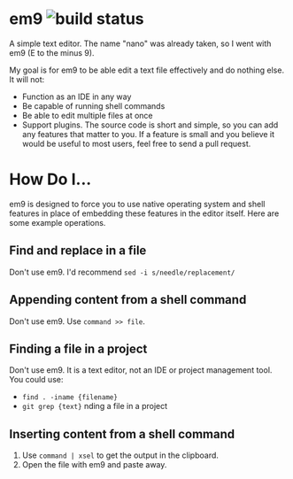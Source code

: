 # em9 ![build status](https://api.travis-ci.org/jncraton/em9.png)

A simple text editor. The name "nano" was already taken, so I went with em9 (E to the minus 9).

My goal is for em9 to be able edit a text file effectively and do nothing else. It will not:

- Function as an IDE in any way
- Be capable of running shell commands
- Be able to edit multiple files at once
- Support plugins. The source code is short and simple, so you can add any features that matter to you. If a feature is small and you believe it would be useful to most users, feel free to send a pull request.

# How Do I...

em9 is designed to force you to use native operating system and shell features in place of embedding these features in the editor itself. Here are some example operations.

## Find and replace in a file

Don't use em9. I'd recommend `sed -i s/needle/replacement/`

## Appending content from a shell command

Don't use em9. Use `command >> file`.

## Finding a file in a project

Don't use em9. It is a text editor, not an IDE or project management tool. You could use:

- `find . -iname {filename}`
- `git grep {text}` nding a file in a project

## Inserting content from a shell command

1. Use `command | xsel` to get the output in the clipboard.
2. Open the file with em9 and paste away.